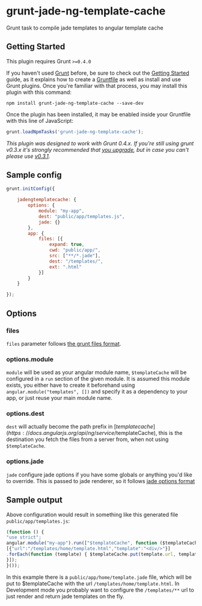 # grunt-jade-ng-template-cache
Grunt task to compile jade templates to angular template cache

## Getting Started
This plugin requires Grunt `>=0.4.0`

If you haven't used [Grunt](http://gruntjs.com/) before, be sure to check out the [Getting Started](http://gruntjs.com/getting-started) guide, as it explains how to create a [Gruntfile](http://gruntjs.com/sample-gruntfile) as well as install and use Grunt plugins. Once you're familiar with that process, you may install this plugin with this command:

```shell
npm install grunt-jade-ng-template-cache --save-dev
```

Once the plugin has been installed, it may be enabled inside your Gruntfile with this line of JavaScript:

```js
grunt.loadNpmTasks('grunt-jade-ng-template-cache');
```

*This plugin was designed to work with Grunt 0.4.x. If you're still using grunt v0.3.x it's strongly recommended that [you upgrade](http://gruntjs.com/upgrading-from-0.3-to-0.4), but in case you can't please use [v0.3.1](https://github.com/gruntjs/grunt-contrib-stylus/tree/grunt-0.3-stable).*

## Sample config

````javascript
grunt.initConfig({

    jadengtemplatecache: {
        options: {
            module: "my-app",
            dest: "public/app/templates.js",
            jade: {}
        },
        app: {
            files: [{
                expand: true,
                cwd: "public/app/",
                src: ["**/*.jade"],
                dest: "/templates/",
                ext: ".html"
            }]
        }
    }

});
````


## Options

### files

`files` parameter follows [the grunt files format](http://gruntjs.com/configuring-tasks#files).  

### options.module
`module` will be used as your angular module name, `$templateCache` will be configured in a `run` section of the given module. It is assumed this module exists, you either have to create it beforehand using `angular.module("templates", [])` and specify it as a dependency to your app, or just reuse your main module name.

### options.dest

`dest` will actually become the path prefix in [$templatecache](https://docs.angularjs.org/api/ng/service/$templateCache), this is the destination you fetch the files from a server from, when not using `$templateCache`.  

### options.jade
`jade` configure jade options if you have some globals or anything you'd like to override. This is passed to jade renderer, so it follows [jade options format](http://jade-lang.com/api/)

## Sample output

Above configuration would result in something like this generated file `public/app/templates.js`:

````javascript
(function () {
"use strict";
angular.module("my-app").run(["$templateCache", function ($templateCache) {
[{"url":"/templates/home/template.html","template":"<div/>"}]
.forEach(function (template) { $templateCache.put(template.url, template.template); });
}]);
}());
````

In this example there is a `public/app/home/template.jade` file, which will be put to $templateCache
with the url `/templates/home/template.html`. In Development mode you probably want to configure the
`/templates/**` url to just render and return jade templates on the fly.
